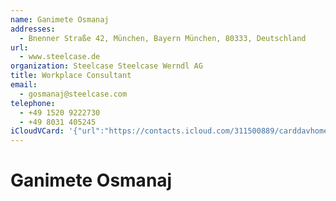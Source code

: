 ```yaml
---
name: Ganimete Osmanaj
addresses:
  - Bnenner Straße 42, München, Bayern München, 80333, Deutschland
url:
  - www.steelcase.de
organization: Steelcase Steelcase Werndl AG
title: Workplace Consultant
email:
  - gosmanaj@steelcase.com
telephone:
  - +49 1520 9222730
  - +49 8031 405245
iCloudVCard: '{"url":"https://contacts.icloud.com/311500889/carddavhome/card/D98D0BE4-2178-4608-96CF-AB90DF62E45B.vcf","etag":"\"kmfhb8aj\"","data":"BEGIN:VCARD\r\nVERSION:3.0\r\nFN:\r\nN:Osmanaj;Ganimete;;;\r\nUID:2F77E2E5-EF53-462D-AD71-A22CFD56D447\r\nADR:;;Bnenner Straße 42;München;Bayern München;80333;Deutschland;\r\nPRODID:-//Apple Inc.//iOS 10.2.1//EN\r\nREV:2025-04-03T22:15:56Z\r\nURL:www.steelcase.de\r\nORG:Steelcase Steelcase Werndl AG;\r\nTITLE:Workplace Consultant\r\nEMAIL:gosmanaj@steelcase.com\r\nTEL:+49 1520 9222730\r\nTEL:+49 8031 405245\r\nitem1.X-ABADR:DE\r\nEND:VCARD"}'
---
```

# Ganimete Osmanaj